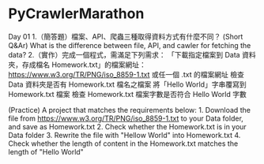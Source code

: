 # PyCrawlerMarathon
Day 01
1.（簡答題）檔案、API、爬蟲三種取得資料方式有什麼不同？
   (Short Q&Ar) What is the difference between file, API, and cawler for fetching the data?
2.（實作）完成一個程式，需滿足下列需求：
「下載指定檔案到 Data 資料夾，存成檔名 Homework.txt」的檔案網址：https://www.w3.org/TR/PNG/iso_8859-1.txt 或任一個 .txt 的檔案網址
檢查 Data 資料夾是否有 Homework.txt 檔名之檔案
將「Hello World」字串覆寫到 Homework.txt 檔案
檢查 Homework.txt 檔案字數是否符合 Hello World 字數

   (Practice) A project that matches the requirements below:
	1. Download the file from https://www.w3.org/TR/PNG/iso_8859-1.txt to your Data folder, and save as Homework.txt
	2. Check whether the Homework.txt is in your Data folder
	3. Rewrite the file with "Hellow World" into Homework.txt
	4. Check whether the length of content in the Homework.txt matches the length of "Hello World"
